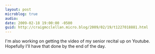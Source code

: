 ```yaml
---
layout: post
microblog: true
audio: 
date: 2009-02-18 19:00:00 -0500
guid: http://craigmcclellan.micro.blog/2009/02/19/t1227018881.html
---
```

I'm also working on getting the video of my senior recital up on Youtube.  Hopefully I'll have that done by the end of the day.

